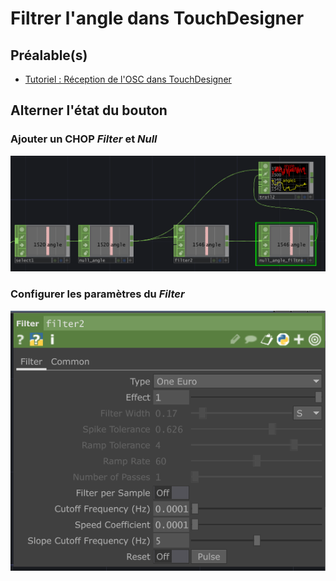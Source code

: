 # Filtrer l'angle dans TouchDesigner

## Préalable(s)

- [Tutoriel : Réception de l'OSC dans TouchDesigner](touchdesigner/tutoriel/reception.md)

## Alterner l'état du bouton

### Ajouter un CHOP _Filter_ et _Null_

![](angle_filtrer_ajout.png)

###  Configurer les paramètres du _Filter_

![](angle_filtrer_parametres.png)

